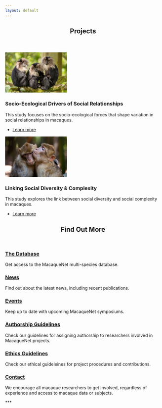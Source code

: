 ```yaml
---
layout: default
---
```


<!-- Section -->
<section>
	<header class="major">
		<h2>Projects</h2>
	</header>
	<div class="posts">
		<article>
			<a href="{{ 'drivers' | absolute_url }}" class="image"><img src="assets/images/macaques we have copyrights for2.png" width="200" alt="" /></a>
			<h3>Socio-Ecological Drivers of Social Relationships</h3>
			<p>This study focuses on the socio-ecological forces that shape variation in social relationships in macaques.</p>
			<ul class="actions">
				<li><a href="{{ 'drivers' | absolute_url }}" class="button">Learn more</a></li>
			</ul>
		</article>
		<article>
			<a href="{{ 'diversity' | absolute_url }}" class="image"><img src="assets/images/hug barbary finalcropped.jpg" width="200" alt="" /></a>
			<h3>Linking Social Diversity & Complexity</h3>
			<p>This study explores the link between social diversity and social complexity in macaques.</p>
			<ul class="actions">
				<li><a href="{{ 'diversity' | absolute_url }}" class="button">Learn more</a></li>
			</ul>
		</article>
	</div>
</section>


<!-- Section -->
<section>
	<header class="major">
		<h2>Find Out More</h2>
	</header>
	<div class="features">
		<article>
			<span class="icon fa-monkey"></span>
			<div class="content">
				<h3><a href="{{ 'database' | absolute_url }}">The Database</a></h3>
				<p>Get access to the MacaqueNet multi-species database.</p>
			</div>
		</article>
		<article>
			<span class="icon fa-newspaper"></span>
			<div class="content">
				<h3><a href="{{ 'latest_news' | absolute_url }}">News</a></h3>
				<p>Find out about the latest news, including recent publications.</p>
			</div>
		</article>
		<article>
			<span class="icon fa-calendar"></span>
			<div class="content">
				<h3><a href="{{ 'events' | absolute_url }}">Events</a></h3>
				<p>Keep up to date with upcoming MacaqueNet symposiums.</p>
				<!-- <p>Join us for the next MacaqueNet symposium.</p> -->
			</div>
		</article>
		<article>
			<span class="icon fa-signature"></span>
			<div class="content">
				<h3><a href="{{ 'authorship_guidelines' | absolute_url }}">Authorship Guidelines</a></h3>
				<p>Check our guidelines for assigning authorship to researchers involved in MacaqueNet projects.</p>
			</div>
		</article>
		<article>
			<span class="icon fa-book"></span>
			<div class="content">
				<h3><a href="{{ 'ethics_guidelines' | absolute_url }}">Ethics Guidelines</a></h3>
				<p>Check our ethical guideleines for project procedures and contributions.</p>
			</div>
		</article>
		<article>
			<span class="icon fa-solid fa-address-book"></span>
			<div class="content">
				<h3><a href="mailto:{{ site.email }}" target="_blank">Contact</a></h3>
				<p>We encourage all macaque researchers to get involved, regardless of experience and access to macaque data or subjects.</p>
			</div>
		</article>
	</div>
</section>
***
